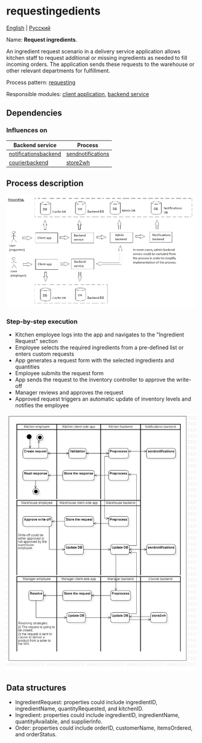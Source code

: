 # requestingedients

[English](requestingedients.md) | [Русский](requestingedients.ru.md)

Name: **Request ingredients**.

An ingredient request scenario in a delivery service application allows kitchen staff to request additional or missing ingredients as needed to fill incoming orders.
The application sends these requests to the warehouse or other relevant departments for fulfillment.

Process pattern: [requesting](../../processpatterns/requesting.md)

Responsible modules: [client application](../../frontend/kitchenclient.md), [backend service](../../backend/kitchenbackend.md)

## Dependencies

### Influences on

| Backend service | Process |
| --- | ---- |
| [notificationsbackend](../../backend/notificationsbackend.md) | [sendnotifications](../notificationsbackend/sendnotifications.md) |
| [courierbackend](../../backend/courierbackend.md) | [store2wh](../courier/store2wh.md) |

## Process description

![requesting_overall](../../img/processpatterns/requesting_overall.png)

### Step-by-step execution

- Kitchen employee logs into the app and navigates to the "Ingredient Request" section
- Employee selects the required ingredients from a pre-defined list or enters custom requests
- App generates a request form with the selected ingredients and quantities
- Employee submits the request form
- App sends the request to the inventory controller to approve the write-off
- Manager reviews and approves the request
- Approved request triggers an automatic update of inventory levels and notifies the employee

![kitchen.requestingredients](../../img/activitydiagrams/kitchen.requestingredients.png)

## Data structures

- IngredientRequest: properties could include ingredientID, ingredientName, quantityRequested, and kitchenID.
- Ingredient: properties could include ingredientID, ingredientName, quantityAvailable, and supplierInfo.
- Order: properties could include orderID, customerName, itemsOrdered, and orderStatus.
